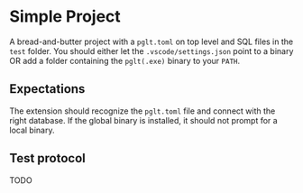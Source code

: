 # Simple Project

A bread-and-butter project with a `pglt.toml` on top level and SQL files in the `test` folder.
You should either let the `.vscode/settings.json` point to a binary OR add a folder containing the `pglt(.exe)` binary to your `PATH`.

## Expectations

The extension should recognize the `pglt.toml` file and connect with the right database. If the global binary is installed, it should not prompt for a local binary.

## Test protocol

TODO
